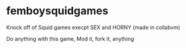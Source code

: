 # femboysquidgames
Knock off of Squid games execpt SEX and HORNY (made in collabvm)

Do anything with this game, Mod it, fork it, anything
